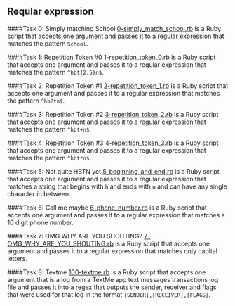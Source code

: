 ## Reqular expression

####Task 0: Simply matching School
[0-simply_match_school.rb](0-simply_match_school.rb) is a Ruby script that accepts one argument and passes it to a regular expression that matches the pattern `School`.

####Task 1: Repetition Token #0
[1-repetition_token_0.rb](1-repetition_token_0.rb) is a Ruby script that accepts one argument and passes it to a regular expression that matches the pattern `^hbt{2,5}n$`.

####Task 2: Repetition Token #1
[2-repetition_token_1.rb](2-repetition_token_1.rb) is a Ruby script that accepts one argument and passes it to a regular expression that matches the pattern `^hb?tn$`.

####Task 3: Repetition Token #2
[3-repetition_token_2.rb](3-repetition_token_2.rb) is a Ruby script that accepts one argument and passes it to a regular expression that matches the pattern `^hbt+n$`.

####Task 4: Repetition Token #3
[4-repetition_token_3.rb](4-repetition_token_3.rb) is a Ruby script that accepts one argument and passes it to a regular expression that matches the pattern `^hbt*n$`.

####Task 5: Not quite HBTN yet
[5-beginning_and_end.rb](5-beginning_and_end.rb) is a Ruby script that accepts one argument and passes it to a regular expression that matches a string that begins with `h` and ends with `n` and can have any single character in between.

####Task 6: Call me maybe
[6-phone_number.rb](6-phone_number.rb) is a Ruby script that accepts one argument and passes it to a regular expression that matches a 10 digit phone number.

####Task 7: OMG WHY ARE YOU SHOUTING?
[7-OMG_WHY_ARE_YOU_SHOUTING.rb](7-OMG_WHY_ARE_YOU_SHOUTING.rb) is a Ruby script that accepts one argument and passes it to a regular expression that matches only capital letters.


####Task 8: Textme
[100-textme.rb](100-textme.rb) is a Ruby script that accepts one argument that is a log from a TextMe app text messages transactions log file and passes it into a regex that outputs the sender, receiver and flags that were used for that log in the format `[SENDER],[RECEIVER],[FLAGS]`.
